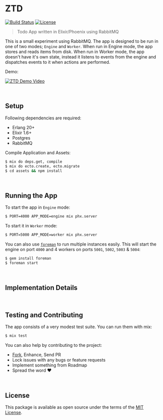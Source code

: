 ZTD
===

[![Build Status][shield-travis]][travis-ci]
[![License][shield-license]][github]

> Todo App written in Elixir/Phoenix using RabbitMQ

This is a small experiment using RabbitMQ. The app is designed to be run in
one of two modes; `Engine` and `Worker`. When run in Engine mode, the app
stores and reads items from disk. When run in Worker mode, the app doesn't
have it's own state, instead it listens to events from the engine and
dispatches events to it when actions are performed.

Demo:

[![ZTD Demo Video][demo-thumb]][demo-video]

<br>




## Setup

Following dependencies are required:

 - Erlang 20+
 - Elixir 1.6+
 - Postgres
 - RabbitMQ

Compile Application and Assets:

```bash
$ mix do deps.get, compile
$ mix do ecto.create, ecto.migrate
$ cd assets && npm install
```

<br>




## Running the App

To start the app in `Engine` mode:

```bash
$ PORT=4000 APP_MODE=engine mix phx.server
```

To start it in `Worker` mode:

```bash
$ PORT=5000 APP_MODE=worker mix phx.server
```

You can also use [`foreman`][foreman] to run multiple instances easily.
This will start the engine on port `4000` and 4 workers on ports `5001`,
`5002`, `5003` & `5004`:

```bash
$ gem install foreman
$ foreman start
```

<br>




## Implementation Details



<br>




## Testing and Contributing

The app consists of a very modest test suite. You can run them with mix:

```bash
$ mix test
```

You can also help by contributing to the project:

 - [Fork][github-fork], Enhance, Send PR
 - Lock issues with any bugs or feature requests
 - Implement something from Roadmap
 - Spread the word :heart:

<br>




## License

This package is available as open source under the terms of the [MIT License][license].

<br>




  [shield-license]:   https://img.shields.io/github/license/sheharyarn/ztd.svg
  [shield-travis]:    https://img.shields.io/travis/sheharyarn/ztd/master.svg
  [travis-ci]:        https://travis-ci.org/sheharyarn/ztd

  [license]:          https://opensource.org/licenses/MIT
  [foreman]:          https://github.com/ddollar/foreman
  [github]:           https://github.com/sheharyarn/ztd/
  [github-fork]:      https://github.com/sheharyarn/ztd/fork

  [demo-thumb]:       https://i.imgur.com/wfYayRul.png
  [demo-video]:       https://to.shyr.io/2tebNiP
